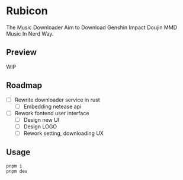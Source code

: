 # Rubicon

The Music Downloader Aim to Download Genshin Impact Doujin MMD Music In Nerd Way.

## Preview

WIP
## Roadmap

- [ ] Rewrite downloader service in rust
  - [ ] Embedding netease api   
- [ ] Rework fontend user interface
  - [ ] Design new UI
  - [ ] Design LOGO
  - [ ] Rework setting, downloading UX

## Usage

```shell
pnpm i
pnpm dev
```
